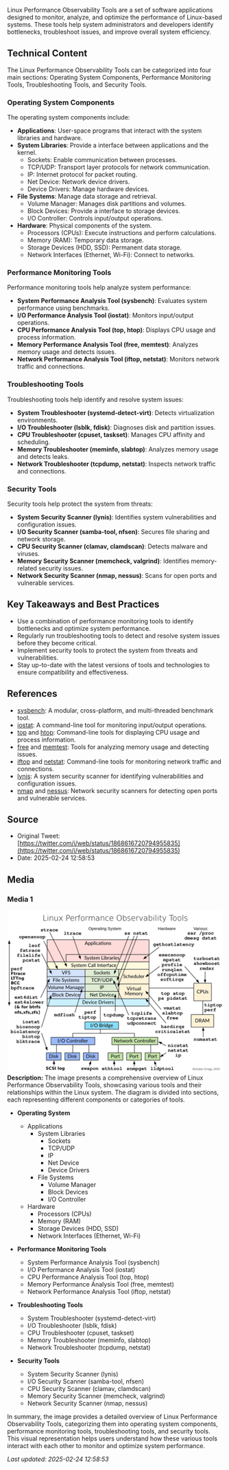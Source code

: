 Linux Performance Observability Tools are a set of software applications designed to monitor, analyze, and optimize the performance of Linux-based systems. These tools help system administrators and developers identify bottlenecks, troubleshoot issues, and improve overall system efficiency.

## Technical Content
The Linux Performance Observability Tools can be categorized into four main sections: Operating System Components, Performance Monitoring Tools, Troubleshooting Tools, and Security Tools.

### Operating System Components
The operating system components include:
* **Applications**: User-space programs that interact with the system libraries and hardware.
* **System Libraries**: Provide a interface between applications and the kernel.
	+ Sockets: Enable communication between processes.
	+ TCP/UDP: Transport layer protocols for network communication.
	+ IP: Internet protocol for packet routing.
	+ Net Device: Network device drivers.
	+ Device Drivers: Manage hardware devices.
* **File Systems**: Manage data storage and retrieval.
	+ Volume Manager: Manages disk partitions and volumes.
	+ Block Devices: Provide a interface to storage devices.
	+ I/O Controller: Controls input/output operations.
* **Hardware**: Physical components of the system.
	+ Processors (CPUs): Execute instructions and perform calculations.
	+ Memory (RAM): Temporary data storage.
	+ Storage Devices (HDD, SSD): Permanent data storage.
	+ Network Interfaces (Ethernet, Wi-Fi): Connect to networks.

### Performance Monitoring Tools
Performance monitoring tools help analyze system performance:
* **System Performance Analysis Tool (sysbench)**: Evaluates system performance using benchmarks.
* **I/O Performance Analysis Tool (iostat)**: Monitors input/output operations.
* **CPU Performance Analysis Tool (top, htop)**: Displays CPU usage and process information.
* **Memory Performance Analysis Tool (free, memtest)**: Analyzes memory usage and detects issues.
* **Network Performance Analysis Tool (iftop, netstat)**: Monitors network traffic and connections.

### Troubleshooting Tools
Troubleshooting tools help identify and resolve system issues:
* **System Troubleshooter (systemd-detect-virt)**: Detects virtualization environments.
* **I/O Troubleshooter (lsblk, fdisk)**: Diagnoses disk and partition issues.
* **CPU Troubleshooter (cpuset, taskset)**: Manages CPU affinity and scheduling.
* **Memory Troubleshooter (meminfo, slabtop)**: Analyzes memory usage and detects leaks.
* **Network Troubleshooter (tcpdump, netstat)**: Inspects network traffic and connections.

### Security Tools
Security tools help protect the system from threats:
* **System Security Scanner (lynis)**: Identifies system vulnerabilities and configuration issues.
* **I/O Security Scanner (samba-tool, nfsen)**: Secures file sharing and network storage.
* **CPU Security Scanner (clamav, clamdscan)**: Detects malware and viruses.
* **Memory Security Scanner (memcheck, valgrind)**: Identifies memory-related security issues.
* **Network Security Scanner (nmap, nessus)**: Scans for open ports and vulnerable services.

## Key Takeaways and Best Practices
* Use a combination of performance monitoring tools to identify bottlenecks and optimize system performance.
* Regularly run troubleshooting tools to detect and resolve system issues before they become critical.
* Implement security tools to protect the system from threats and vulnerabilities.
* Stay up-to-date with the latest versions of tools and technologies to ensure compatibility and effectiveness.

## References
* [sysbench](https://github.com/akopytov/sysbench): A modular, cross-platform, and multi-threaded benchmark tool.
* [iostat](https://linux.die.net/man/1/iostat): A command-line tool for monitoring input/output operations.
* [top](https://man7.org/linux/man-pages/man1/top.1.html) and [htop](https://hisham.hm/htop/): Command-line tools for displaying CPU usage and process information.
* [free](https://linux.die.net/man/1/free) and [memtest](https://www.memtest86.com/): Tools for analyzing memory usage and detecting issues.
* [iftop](https://github.com/mschuette/iftop) and [netstat](https://man7.org/linux/man-pages/man8/netstat.8.html): Command-line tools for monitoring network traffic and connections.
* [lynis](https://cisofy.com/lynis/): A system security scanner for identifying vulnerabilities and configuration issues.
* [nmap](https://nmap.org/) and [nessus](https://www.tenable.com/products/tenable-vulnerability-scanner): Network security scanners for detecting open ports and vulnerable services.
## Source

- Original Tweet: [https://twitter.com/i/web/status/1868616720794955835](https://twitter.com/i/web/status/1868616720794955835)
- Date: 2025-02-24 12:58:53


## Media

### Media 1
![media_0](./image_1.jpg)
**Description:** The image presents a comprehensive overview of Linux Performance Observability Tools, showcasing various tools and their relationships within the Linux system. The diagram is divided into sections, each representing different components or categories of tools.

*   **Operating System**
    *   Applications
        *   System Libraries
            *   Sockets
            *   TCP/UDP
            *   IP
            *   Net Device
            *   Device Drivers
        *   File Systems
            *   Volume Manager
            *   Block Devices
            *   I/O Controller
    *   Hardware
        *   Processors (CPUs)
        *   Memory (RAM)
        *   Storage Devices (HDD, SSD)
        *   Network Interfaces (Ethernet, Wi-Fi)

*   **Performance Monitoring Tools**
    *   System Performance Analysis Tool (sysbench)
    *   I/O Performance Analysis Tool (iostat)
    *   CPU Performance Analysis Tool (top, htop)
    *   Memory Performance Analysis Tool (free, memtest)
    *   Network Performance Analysis Tool (iftop, netstat)

*   **Troubleshooting Tools**
    *   System Troubleshooter (systemd-detect-virt)
    *   I/O Troubleshooter (lsblk, fdisk)
    *   CPU Troubleshooter (cpuset, taskset)
    *   Memory Troubleshooter (meminfo, slabtop)
    *   Network Troubleshooter (tcpdump, netstat)

*   **Security Tools**
    *   System Security Scanner (lynis)
    *   I/O Security Scanner (samba-tool, nfsen)
    *   CPU Security Scanner (clamav, clamdscan)
    *   Memory Security Scanner (memcheck, valgrind)
    *   Network Security Scanner (nmap, nessus)

In summary, the image provides a detailed overview of Linux Performance Observability Tools, categorizing them into operating system components, performance monitoring tools, troubleshooting tools, and security tools. This visual representation helps users understand how these various tools interact with each other to monitor and optimize system performance.

*Last updated: 2025-02-24 12:58:53*